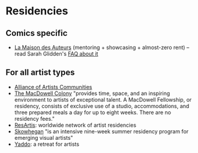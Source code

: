 # Residencies

## Comics specific

- [La Maison des Auteurs](http://english.citebd.org/spip.php?article23) (mentoring + showcasing + almost-zero rent) – read Sarah Glidden's [FAQ about it](http://sarahglidden.com/f-a-q-s-about-the-maison-des-auteurs-part-1/)

## For all artist types

- [Alliance of Artists Communities](http://artistcommunities.org/)
- [The MacDowell Colony](http://www.macdowellcolony.org/apply-appguidelines.html) "provides time, space, and an inspiring environment to artists of exceptional talent. A MacDowell Fellowship, or residency, consists of exclusive use of a studio, accommodations, and three prepared meals a day for up to eight weeks. There are no residency fees."
- [ResArtis](http://www.resartis.org/): worldwide network of artist residencies
- [Skowhegan](http://www.skowheganart.org/) "is an intensive nine-week summer residency program for emerging visual artists"
- [Yaddo](http://yaddo.org/): a retreat for artists